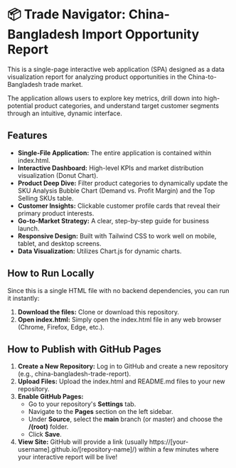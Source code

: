 # **📦 Trade Navigator: China-Bangladesh Import Opportunity Report**

This is a single-page interactive web application (SPA) designed as a data visualization report for analyzing product opportunities in the China-to-Bangladesh trade market.

The application allows users to explore key metrics, drill down into high-potential product categories, and understand target customer segments through an intuitive, dynamic interface.

## **Features**

* **Single-File Application:** The entire application is contained within index.html.  
* **Interactive Dashboard:** High-level KPIs and market distribution visualization (Donut Chart).  
* **Product Deep Dive:** Filter product categories to dynamically update the SKU Analysis Bubble Chart (Demand vs. Profit Margin) and the Top Selling SKUs table.  
* **Customer Insights:** Clickable customer profile cards that reveal their primary product interests.  
* **Go-to-Market Strategy:** A clear, step-by-step guide for business launch.  
* **Responsive Design:** Built with Tailwind CSS to work well on mobile, tablet, and desktop screens.  
* **Data Visualization:** Utilizes Chart.js for dynamic charts.

## **How to Run Locally**

Since this is a single HTML file with no backend dependencies, you can run it instantly:

1. **Download the files:** Clone or download this repository.  
2. **Open index.html:** Simply open the index.html file in any web browser (Chrome, Firefox, Edge, etc.).

## **How to Publish with GitHub Pages**

1. **Create a New Repository:** Log in to GitHub and create a new repository (e.g., china-bangladesh-trade-report).  
2. **Upload Files:** Upload the index.html and README.md files to your new repository.  
3. **Enable GitHub Pages:**  
   * Go to your repository's **Settings** tab.  
   * Navigate to the **Pages** section on the left sidebar.  
   * Under **Source**, select the **main** branch (or master) and choose the **/(root)** folder.  
   * Click **Save**.  
4. **View Site:** GitHub will provide a link (usually https://\[your-username\].github.io/\[repository-name\]/) within a few minutes where your interactive report will be live\!
